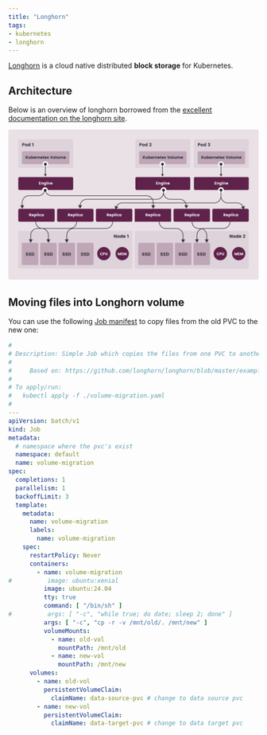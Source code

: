 ```yaml
---
title: "Longhorn"
tags:
- kubernetes
- longhorn
---
```


[Longhorn](https://longhorn.io/) is a cloud native distributed **block storage** for Kubernetes.
<!--more-->

## Architecture

Below is an overview of longhorn borrowed from the [excellent documentation on the longhorn site](https://longhorn.io/docs/latest/).

![Longhorn overview](./how-longhorn-works.svg)


## Moving files into Longhorn volume

You can use the following [Job manifest](https://github.com/longhorn/longhorn/blob/master/examples/data_migration.yaml#L29-L31) 
to copy files from the old PVC to the new one:

```yaml
#
# Description: Simple Job which copies the files from one PVC to another
#
#     Based on: https://github.com/longhorn/longhorn/blob/master/examples/data_migration.yaml#L29-L31
#
# To apply/run:
#   kubectl apply -f ./volume-migration.yaml
#
---
apiVersion: batch/v1
kind: Job
metadata:
  # namespace where the pvc's exist
  namespace: default
  name: volume-migration
spec:
  completions: 1
  parallelism: 1
  backoffLimit: 3
  template:
    metadata:
      name: volume-migration
      labels:
        name: volume-migration
    spec:
      restartPolicy: Never
      containers:
        - name: volume-migration
#          image: ubuntu:xenial
          image: ubuntu:24.04
          tty: true
          command: [ "/bin/sh" ]
#          args: [ "-c", "while true; do date; sleep 2; done" ]
          args: [ "-c", "cp -r -v /mnt/old/. /mnt/new" ]
          volumeMounts:
            - name: old-vol
              mountPath: /mnt/old
            - name: new-vol
              mountPath: /mnt/new
      volumes:
        - name: old-vol
          persistentVolumeClaim:
            claimName: data-source-pvc # change to data source pvc
        - name: new-vol
          persistentVolumeClaim:
            claimName: data-target-pvc # change to data target pvc
```
